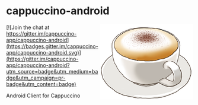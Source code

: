 # cappuccino-android

<img src="cappuccino.png" width="250" align="right">

[![Join the chat at https://gitter.im/cappuccino-app/cappuccino-android](https://badges.gitter.im/cappuccino-app/cappuccino-android.svg)](https://gitter.im/cappuccino-app/cappuccino-android?utm_source=badge&utm_medium=badge&utm_campaign=pr-badge&utm_content=badge)

Android Client for Cappuccino
